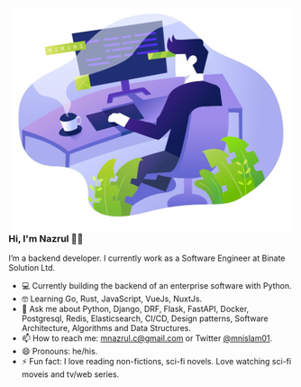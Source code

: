 <img align="right" src="https://github.com/mnislam01/mnislam01/blob/master/illustration.jpg" width=500px height=400px/>

### Hi, I'm Nazrul 👋:smiley:

I’m a backend developer. I currently work as a Software Engineer at Binate Solution Ltd.

- :computer:  Currently building the backend of an enterprise software with Python.
- 🤓  Learning Go, Rust, JavaScript, VueJs, NuxtJs.
- 💬  Ask me about Python, Django, DRF, Flask, FastAPI, Docker, Postgresql, Redis, Elasticsearch, CI/CD, Design patterns, Software Architecture, Algorithms and Data Structures.
- 📫  How to reach me: mnazrul.c@gmail.com or Twitter [@mnislam01](twitter.com/mnislam01).
- 😄  Pronouns: he/his.
- ⚡  Fun fact: I love reading non-fictions, sci-fi novels. Love watching sci-fi moveis and tv/web series.
